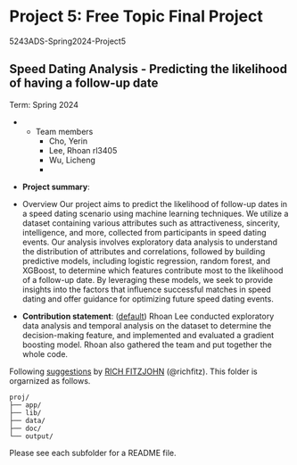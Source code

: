 # Project 5: Free Topic Final Project
5243ADS-Spring2024-Project5

## Speed Dating Analysis - Predicting the likelihood of having a follow-up date
Term: Spring 2024

+ + Team members
	+ Cho, Yerin
	+ Lee, Rhoan	rl3405
	+ Wu, Licheng
	+ 

+ **Project summary**: 
- Overview
Our project aims to predict the likelihood of follow-up dates in a speed dating scenario using machine learning techniques. We utilize a dataset containing various attributes such as attractiveness, sincerity, intelligence, and more, collected from participants in speed dating events. Our analysis involves exploratory data analysis to understand the distribution of attributes and correlations, followed by building predictive models, including logistic regression, random forest, and XGBoost, to determine which features contribute most to the likelihood of a follow-up date. By leveraging these models, we seek to provide insights into the factors that influence successful matches in speed dating and offer guidance for optimizing future speed dating events.




+ **Contribution statement**: ([default](doc/a_note_on_contributions.md)) 
Rhoan Lee conducted exploratory data analysis and temporal analysis on the dataset to determine the decision-making feature, and implemented and evaluated a gradient boosting model. Rhoan also gathered the team and put together the whole code. 


Following [suggestions](http://nicercode.github.io/blog/2013-04-05-projects/) by [RICH FITZJOHN](http://nicercode.github.io/about/#Team) (@richfitz). This folder is orgarnized as follows.

```
proj/
├── app/
├── lib/
├── data/
├── doc/
└── output/
```

Please see each subfolder for a README file.

